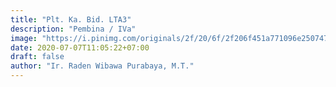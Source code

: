 ```yaml
---
title: "Plt. Ka. Bid. LTA3"
description: "Pembina / IVa"
image: "https://i.pinimg.com/originals/2f/20/6f/2f206f451a771096e25074701ed2c502.jpg"
date: 2020-07-07T11:05:22+07:00
draft: false
author: "Ir. Raden Wibawa Purabaya, M.T."
---
```

